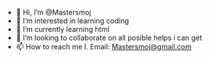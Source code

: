 - 👋 Hi, I’m @Mastersmoj
- 👀 I’m interested in learning coding
- 🌱 I’m currently learning html
- 💞️ I’m looking to collaborate on all posible helps i can get
- 📫 How to reach me I. Email: Mastersmoj@gmail.com

<!---
Mastersmoj/Mastersmoj is a ✨ special ✨ repository because its `README.md` (this file) appears on your GitHub profile.
You can click the Preview link to take a look at your changes.
--->
